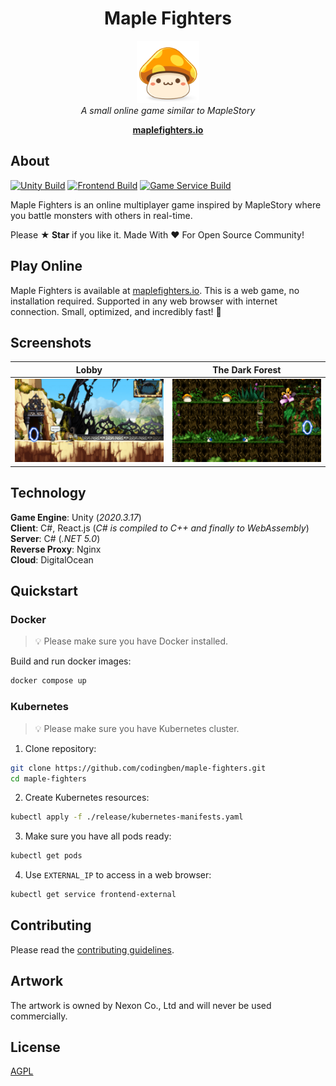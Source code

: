 <h1 align="center">Maple Fighters</h1>
<p align="center">
  <img src="docs/images/maplestory-icon.png" width="100px" height="100px"/>
  <br><i>A small online game similar to MapleStory</i><br>
</p>
<p align="center">
  <a href="http://maplefighters.io"><strong>maplefighters.io</strong></a>
  <br>
</p>

## About

[![Unity Build](https://github.com/codingben/maple-fighters/actions/workflows/unity-build.yml/badge.svg)](https://github.com/codingben/maple-fighters/actions/workflows/unity-build.yml)
[![Frontend Build](https://github.com/codingben/maple-fighters/actions/workflows/frontend-build.yml/badge.svg)](https://github.com/codingben/maple-fighters/actions/workflows/frontend-build.yml)
[![Game Service Build](https://github.com/codingben/maple-fighters/actions/workflows/game-service-build.yml/badge.svg)](https://github.com/codingben/maple-fighters/actions/workflows/game-service-build.yml)

Maple Fighters is an online multiplayer game inspired by MapleStory where you battle monsters with others in real-time.

Please **★ Star** if you like it. Made With :heart: For Open Source Community!

## Play Online

Maple Fighters is available at [maplefighters.io](http://maplefighters.io). This is a web game, no installation required. Supported in any web browser with internet connection. Small, optimized, and incredibly fast! 🚀

## Screenshots

| Lobby                             | The Dark Forest                             |
| --------------------------------- | ------------------------------------------- |
| <img src="docs/images/lobby.png"> | <img src="docs/images/the-dark-forest.png"> |

## Technology

**Game Engine**: Unity (_2020.3.17_)  
**Client**: C#, React.js (_C# is compiled to C++ and finally to WebAssembly_)  
**Server**: C# (_.NET 5.0_)  
**Reverse Proxy**: Nginx  
**Cloud**: DigitalOcean  

## Quickstart

### Docker

> 💡 Please make sure you have Docker installed.

Build and run docker images:

```bash
docker compose up
```

### Kubernetes

> 💡 Please make sure you have Kubernetes cluster.

1. Clone repository:

```bash
git clone https://github.com/codingben/maple-fighters.git
cd maple-fighters
```

2. Create Kubernetes resources:

```bash
kubectl apply -f ./release/kubernetes-manifests.yaml
```

3. Make sure you have all pods ready:

```bash
kubectl get pods
```

4. Use `EXTERNAL_IP` to access in a web browser:

```bash
kubectl get service frontend-external
```

## Contributing

Please read the [contributing guidelines](CONTRIBUTING.md).

## Artwork

The artwork is owned by Nexon Co., Ltd and will never be used commercially.

## License

[AGPL](https://choosealicense.com/licenses/agpl-3.0/)
